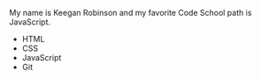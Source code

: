 My name is Keegan Robinson and my favorite Code School path is JavaScript.
* HTML
* CSS
* JavaScript
* Git
